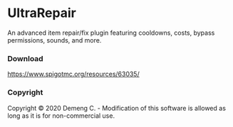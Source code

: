 # UltraRepair
An advanced item repair/fix plugin featuring cooldowns, costs, bypass permissions, sounds, and more.

### Download
https://www.spigotmc.org/resources/63035/

### Copyright
Copyright © 2020 Demeng C. - Modification of this software is allowed as long as it is for non-commercial use.